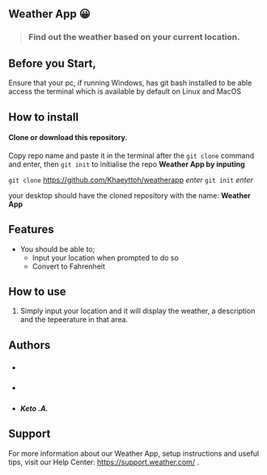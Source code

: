  ## Weather App 😀️

> ### Find out the weather based on your current location.


## Before you Start,
Ensure that your pc, if running Windows, has git bash installed to 
be able access the terminal which is available by default on Linux
and MacOS

## How to install
#### Clone or download this repository.
Copy repo name and paste it in the terminal after the ```git clone``` command and 
enter, then ```git init``` to initialise the repo
__Weather App by inputing__ 

```git clone``` https://github.com/Khaeyttoh/weatherapp *enter*
```git init``` *enter* 

your desktop should have the cloned repository with the name:
__Weather App__

## Features
- You should be able to;
  - Input your location when prompted to do so
  - Convert to Fahrenheit
  
## How to use
1. Simply input your location and it will display the weather, a description and the tepeerature in that area.
 
## Authors
- ##### 
- ##### 
- ##### Keto .A.


## Support
For more information about our Weather App, setup instructions and useful tips, visit our Help Center: https://support.weather.com/ .
